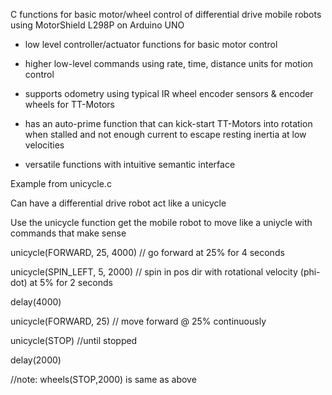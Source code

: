C functions for basic motor/wheel control of differential drive mobile robots\
using MotorShield L298P on Arduino UNO
   
 * low level controller/actuator functions for basic motor control
   
 * higher low-level commands using  rate, time, distance units for motion control
   
 * supports odometry using typical IR wheel encoder sensors & encoder wheels for TT-Motors
   
 * has an auto-prime function that can kick-start TT-Motors into rotation \
   when stalled and not  enough current to escape resting inertia at low velocities
   
 * versatile functions with intuitive semantic interface 
   
 
Example from unicycle.c

Can have a differential drive robot act like a unicycle

Use the unicycle function get the mobile robot
to move like a uniycle with commands that make sense

unicycle(FORWARD, 25, 4000) // go forward at 25% for 4 seconds

unicycle(SPIN_LEFT, 5, 2000) // spin in pos dir with rotational velocity (phi-dot) at 5% for 2 seconds

delay(4000)

unicycle(FORWARD, 25) // move forward @ 25% continuously

unicycle(STOP) //until stopped

delay(2000) 

//note: wheels(STOP,2000) is same as above

